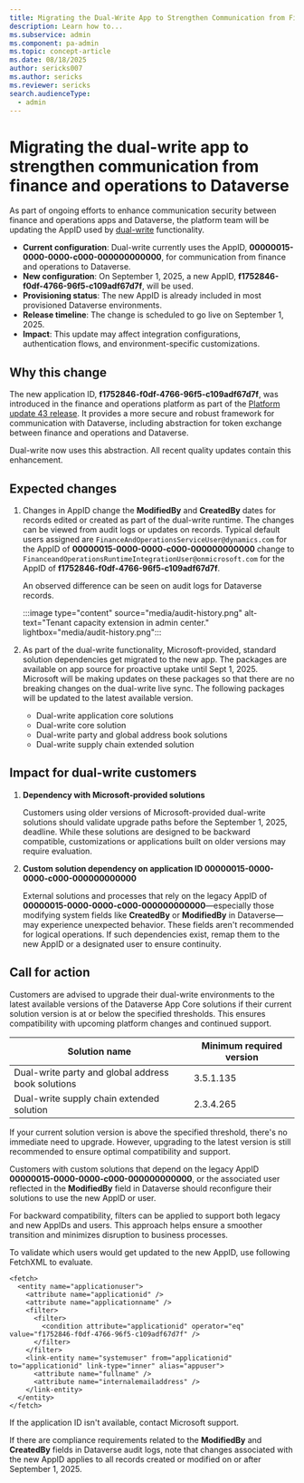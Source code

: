 ```yaml
---
title: Migrating the Dual-Write App to Strengthen Communication from Finance & Operations (F&O) to Dataverse
description: Learn how to...
ms.subservice: admin
ms.component: pa-admin
ms.topic: concept-article
ms.date: 08/18/2025
author: sericks007
ms.author: sericks
ms.reviewer: sericks
search.audienceType: 
  - admin
---
```


# Migrating the dual-write app to strengthen communication from finance and operations to Dataverse  

As part of ongoing efforts to enhance communication security between finance and operations apps and Dataverse, the platform team will be updating the AppID used by [dual-write](/dynamics365/fin-ops-core/dev-itpro/data-entities/dual-write/dual-write-home-page) functionality.

- **Current configuration**: Dual-write currently uses the AppID, **00000015-0000-0000-c000-000000000000**, for communication from finance and operations to Dataverse.
- **New configuration**: On September 1, 2025, a new AppID, **f1752846-f0df-4766-96f5-c109adf67d7f**, will be used.
- **Provisioning status**: The new AppID is already included in most provisioned Dataverse environments.
- **Release timeline**: The change is scheduled to go live on September 1, 2025.
- **Impact**: This update may affect integration configurations, authentication flows, and environment-specific customizations.

## Why this change
The new application ID, **f1752846-f0df-4766-96f5-c109adf67d7f**, was introduced in the finance and operations platform as part of the [Platform update 43 release](/dynamics365/fin-ops-core/fin-ops/get-started/whats-new-platform-updates-10-0-43). It provides a more secure and robust framework for communication with Dataverse, including abstraction for token exchange between finance and operations and Dataverse.

Dual-write now uses this abstraction. All recent quality updates contain this enhancement.

## Expected changes
1. Changes in AppID change the **ModifiedBy** and **CreatedBy** dates for records edited or created as part of the dual-write runtime. The changes can be viewed from audit logs or updates on records. Typical default users assigned are `FinanceAndOperationsServiceUser@dynamics.com` for the AppID of **00000015-0000-0000-c000-000000000000** change to `FinanceandOperationsRuntimeIntegrationUser@onmicrosoft.com` for the AppID of **f1752846-f0df-4766-96f5-c109adf67d7f**.

    An observed difference can be seen on audit logs for Dataverse records.

    :::image type="content" source="media/audit-history.png" alt-text="Tenant capacity extension in admin center." lightbox="media/audit-history.png":::

1. As part of the dual-write functionality, Microsoft-provided, standard solution dependencies get migrated to the new app. The packages are available on app source for proactive uptake until Sept 1, 2025. Microsoft will be making updates on these packages so that there are no breaking changes on the dual-write live sync. The following packages will be updated to the latest available version.
  
    - Dual-write application core solutions
    - Dual-write core solution
    - Dual-write party and global address book solutions
    - Dual-write supply chain extended solution

## Impact for dual-write customers

1. **Dependency with Microsoft-provided solutions**
   
    Customers using older versions of Microsoft-provided dual-write solutions should validate upgrade paths before the September 1, 2025, deadline. While these solutions are designed to be backward compatible, customizations or applications built on older versions may require evaluation.

1. **Custom solution dependency on application ID 00000015-0000-0000-c000-000000000000**

    External solutions and processes that rely on the legacy AppID of **00000015-0000-0000-c000-000000000000**&mdash;especially those modifying system fields like **CreatedBy** or **ModifiedBy** in Dataverse&mdash;may experience unexpected behavior. These fields aren't recommended for logical operations. If such dependencies exist, remap them to the new AppID or a designated user to ensure continuity.

## Call for action 
Customers are advised to upgrade their dual-write environments to the latest available versions of the Dataverse App Core solutions if their current solution version is at or below the specified thresholds. This ensures compatibility with upcoming platform changes and continued support.

| Solution name | Minimum required version|
|----------|------------------------|
| Dual-write party and global address book solutions | 3.5.1.135 |
| Dual-write supply chain extended solution| 2.3.4.265 |

If your current solution version is above the specified threshold, there's no immediate need to upgrade. However, upgrading to the latest version is still recommended to ensure optimal compatibility and support.

Customers with custom solutions that depend on the legacy AppID **00000015-0000-0000-c000-000000000000**, or the associated user reflected in the **ModifiedBy** field in Dataverse should reconfigure their solutions to use the new AppID or user.

For backward compatibility, filters can be applied to support both legacy and new AppIDs and users. This approach helps ensure a smoother transition and minimizes disruption to business processes.

To validate which users would get updated to the new AppID, use following FetchXML to evaluate. 

```FetchXML
<fetch>
  <entity name="applicationuser">
    <attribute name="applicationid" />
    <attribute name="applicationname" />
    <filter>
      <filter>
        <condition attribute="applicationid" operator="eq" value="f1752846-f0df-4766-96f5-c109adf67d7f" />
      </filter>
    </filter>
    <link-entity name="systemuser" from="applicationid" to="applicationid" link-type="inner" alias="appuser">
      <attribute name="fullname" />
      <attribute name="internalemailaddress" />
    </link-entity>
  </entity>
</fetch>
```

If the application ID isn't available, contact Microsoft support.

If there are compliance requirements related to the **ModifiedBy** and **CreatedBy** fields in Dataverse audit logs, note that changes associated with the new AppID applies to all records created or modified on or after September 1, 2025.



